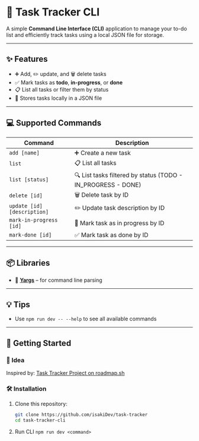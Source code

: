# 📝 Task Tracker CLI

A simple **Command Line Interface (CLI)** application to manage your to-do list and efficiently track tasks using a local JSON file for storage.

---

## ✨ Features

- ➕ Add, ✏️ update, and 🗑️ delete tasks  
- ✅ Mark tasks as **todo**, **in-progress**, or **done**  
- 📋 List all tasks or filter them by status  
- 💾 Stores tasks locally in a JSON file  

---

## 💻 Supported Commands

| Command                 | Description                      |
| ----------------------- | -------------------------------- |
| `add [name]`            | ➕ Create a new task              |
| `list`                  | 📋 List all tasks                 |
| `list [status]`         | 🔍 List tasks filtered by status (TODO - IN_PROGRESS - DONE) |
| `delete [id]`           | 🗑️ Delete task by ID              |
| `update [id] [description]`    | ✏️ Update task description by ID         |
| `mark-in-progress [id]` | 🚧 Mark task as in progress by ID |
| `mark-done [id]`        | ✅ Mark task as done by ID        |

---

## 📦 Libraries

- 🧰 **[Yargs](https://www.npmjs.com/package/yargs)** – for command line parsing

---

## 💡 Tips

- Use `npm run dev -- --help` to see all available commands

---

## 🚀 Getting Started

### 🧠 Idea

Inspired by: [Task Tracker Project on roadmap.sh](https://roadmap.sh/projects/task-tracker)

### 🛠️ Installation

1. Clone this repository:
   ```bash
   git clone https://github.com/isakiDev/task-tracker
   cd task-tracker-cli
2. Run CLI
    ```npm run dev <command>```